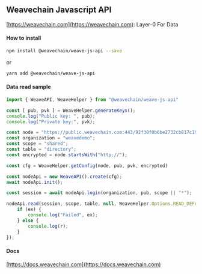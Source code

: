 ## Weavechain Javascript API

[https://weavechain.com](https://weavechain.com): Layer-0 For Data

#### How to install

```sh
npm install @weavechain/weave-js-api --save
```

or

```sh
yarn add @weavechain/weave-js-api
```


#### Data read sample

```js
import { WeaveAPI, WeaveHelper } from "@weavechain/weave-js-api"

const [ pub, pvk ] = WeaveHelper.generateKeys();
console.log("Public key: ", pub);
console.log("Private key:", pvk);

const node = "https://public.weavechain.com:443/92f30f0b6be2732cb817c19839b0940c";
const organization = "weavedemo";
const scope = "shared";
const table = "directory";
const encrypted = node.startsWith("http://");

const cfg = WeaveHelper.getConfig(node, pub, pvk, encrypted)

const nodeApi = new WeaveAPI().create(cfg);
await nodeApi.init();

const session = await nodeApi.login(organization, pub, scope || "*");

nodeApi.read(session, scope, table, null, WeaveHelper.Options.READ_DEFAULT_NO_CHAIN).then((r, ex) => {
    if (ex) {
        console.log("Failed", ex);
    } else {
        console.log(r);
    }
});

```

#### Docs

[https://docs.weavechain.com](https://docs.weavechain.com)
